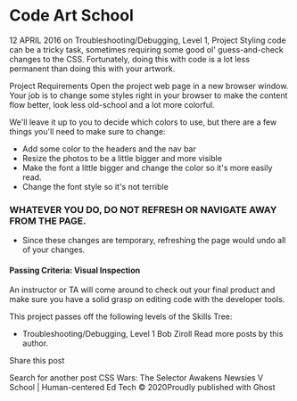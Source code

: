 # Code Art School
12 APRIL 2016 on Troubleshooting/Debugging, Level 1, Project
Styling code can be a tricky task, sometimes requiring some good ol' guess-and-check changes to the CSS. Fortunately, doing this with code is a lot less permanent than doing this with your artwork.

Project Requirements
Open the project web page in a new browser window. Your job is to change some styles right in your browser to make the content flow better, look less old-school and a lot more colorful.

We'll leave it up to you to decide which colors to use, but there are a few things you'll need to make sure to change:

* Add some color to the headers and the nav bar
* Resize the photos to be a little bigger and more visible
* Make the font a little bigger and change the color so it's more easily read.
* Change the font style so it's not terrible

### WHATEVER YOU DO, DO NOT REFRESH OR NAVIGATE AWAY FROM THE PAGE.
* Since these changes are temporary, refreshing the page would undo all of your changes.

#### Passing Criteria: Visual Inspection
An instructor or TA will come around to check out your final product and make sure you have a solid grasp on editing code with the developer tools.

This project passes off the following levels of the Skills Tree:

* Troubleshooting/Debugging, Level 1
Bob Ziroll
Read more posts by this author.

Share this post
  
Search for another post
CSS Wars: The Selector Awakens
Newsies
V School | Human-centered Ed Tech © 2020Proudly published with Ghost

